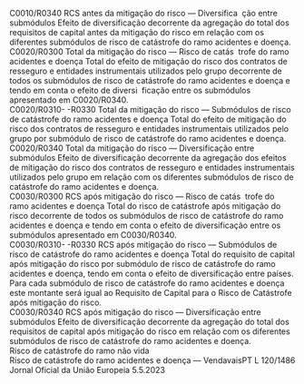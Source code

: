  
C0010/R0340  RCS antes da mitigação 
do risco — Diversifica ­
ção entre submódulos  Efeito de diversificação decorrente da agregação do total dos requisitos de capital 
antes da mitigação do risco em relação com os diferentes submódulos de risco de 
catástrofe do ramo acidentes e doença.  
C0020/R0300  Total da mitigação do 
risco — Risco de catás ­
trofe do ramo acidentes e 
doença  Total do efeito de mitigação do risco dos contratos de resseguro e entidades 
instrumentais utilizados pelo grupo decorrente de todos os submódulos de risco 
de catástrofe do ramo acidentes e doença e tendo em conta o efeito de diversi ­
ficação entre os submódulos apresentado em C0020/R0340.  
C0020/R0310- 
-R0330  Total da mitigação do 
risco — Submódulos de 
risco de catástrofe do 
ramo acidentes e doença  Total do efeito de mitigação do risco dos contratos de resseguro e entidades 
instrumentais utilizados pelo grupo por submódulo de risco de catástrofe do 
ramo acidentes e doença.  
C0020/R0340  Total da mitigação do 
risco — Diversificação 
entre submódulos  Efeito de diversificação decorrente da agregação dos efeitos de mitigação do risco 
dos contratos de resseguro e entidades instrumentais utilizados pelo grupo em 
relação com os diferentes submódulos de risco de catástrofe do ramo acidentes e 
doença.  
C0030/R0300  RCS após mitigação do 
risco — Risco de catás ­
trofe do ramo acidentes e 
doença  Total do risco de catástrofe após mitigação do risco decorrente de todos os 
submódulos de risco de catástrofe do ramo acidentes e doença e tendo em conta 
o efeito de diversificação entre os submódulos apresentado em C0030/R0340.  
C0030/R0310- 
-R0330  RCS após mitigação do 
risco — Submódulos de 
risco de catástrofe do 
ramo acidentes e doença  Total do requisito de capital após mitigação do risco por submódulo de risco de 
catástrofe do ramo acidentes e doença, tendo em conta o efeito de diversificação 
entre países. 
Para cada submódulo de risco de catástrofe do ramo acidentes e doença este 
montante será igual ao Requisito de Capital para o Risco de Catástrofe após 
mitigação do risco.  
C0030/R0340  RCS após mitigação do 
risco — Diversificação 
entre submódulos  Efeito de diversificação decorrente da agregação do total dos requisitos de capital 
após mitigação do risco em relação com os diferentes submódulos de risco de 
catástrofe do ramo acidentes e doença.  
Risco de catástrofe do 
ramo não vida  
Risco de catástrofe do 
ramo acidentes e 
doença — VendavaisPT  L 120/1486 Jornal Oficial da União Europeia 5.5.2023